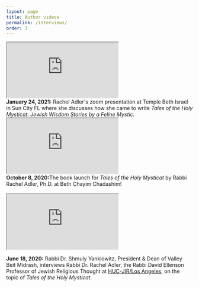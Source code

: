 ```yaml
---
layout: page
title: Author videos
permalink: /interviews/
order: 3
---
```


<div class="embed-responsive embed-responsive-16by9">
<iframe class="embed-responsive-item" src="https://www.youtube.com/embed/KTbT-5a5-RE" allowfullscreen></iframe>
</div>
<strong>January 24, 2021:</strong> Rachel Adler's zoom presentation at Temple Beth Israel in Sun City FL where she discusses how she came to write <em>Tales of the Holy Mysticat: Jewish Wisdom Stories by a Feline Mystic.</eM>


<div class="embed-responsive embed-responsive-16by9">
<iframe class="embed-responsive-item" src="https://www.youtube.com/embed/uOEGH4cyWRE" allowfullscreen></iframe>
</div>
<strong>October 8, 2020:</strong>The book launch for <em>Tales of the Holy Mysticat</em> by Rabbi Rachel Adler, Ph.D. at Beth Chayim Chadashim!


<br />
<br />
<div class="embed-responsive embed-responsive-16by9">
<iframe class="embed-responsive-item" src="https://www.youtube.com/embed/LDc1UyrJeBo" allowfullscreen></iframe>
</div>

<strong>June 18, 2020:</strong> Rabbi Dr. Shmuly Yanklowitz, President & Dean of Valley Beit Midrash, interviews Rabbi Dr. Rachel Adler, the Rabbi David Ellenson Professor of Jewish Religious Thought at <a href="https://huc.edu/">HUC-JIR/Los Angeles</a>, on the topic of <em>Tales of the Holy Mysticat</em>.
